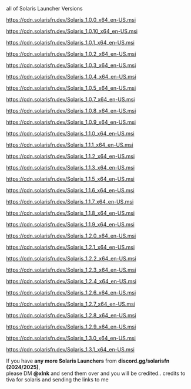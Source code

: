 all of Solaris Launcher Versions

https://cdn.solarisfn.dev/Solaris_1.0.0_x64_en-US.msi 

https://cdn.solarisfn.dev/Solaris_1.0.10_x64_en-US.msi

https://cdn.solarisfn.dev/Solaris_1.0.1_x64_en-US.msi

https://cdn.solarisfn.dev/Solaris_1.0.2_x64_en-US.msi

https://cdn.solarisfn.dev/Solaris_1.0.3_x64_en-US.msi

https://cdn.solarisfn.dev/Solaris_1.0.4_x64_en-US.msi

https://cdn.solarisfn.dev/Solaris_1.0.5_x64_en-US.msi

https://cdn.solarisfn.dev/Solaris_1.0.7_x64_en-US.msi

https://cdn.solarisfn.dev/Solaris_1.0.8_x64_en-US.msi

https://cdn.solarisfn.dev/Solaris_1.0.9_x64_en-US.msi

https://cdn.solarisfn.dev/Solaris_1.1.0_x64_en-US.msi

https://cdn.solarisfn.dev/Solaris_1.1.1_x64_en-US.msi

https://cdn.solarisfn.dev/Solaris_1.1.2_x64_en-US.msi

https://cdn.solarisfn.dev/Solaris_1.1.3_x64_en-US.msi

https://cdn.solarisfn.dev/Solaris_1.1.5_x64_en-US.msi

https://cdn.solarisfn.dev/Solaris_1.1.6_x64_en-US.msi

https://cdn.solarisfn.dev/Solaris_1.1.7_x64_en-US.msi

https://cdn.solarisfn.dev/Solaris_1.1.8_x64_en-US.msi

https://cdn.solarisfn.dev/Solaris_1.1.9_x64_en-US.msi

https://cdn.solarisfn.dev/Solaris_1.2.0_x64_en-US.msi

https://cdn.solarisfn.dev/Solaris_1.2.1_x64_en-US.msi

https://cdn.solarisfn.dev/Solaris_1.2.2_x64_en-US.msi

https://cdn.solarisfn.dev/Solaris_1.2.3_x64_en-US.msi

https://cdn.solarisfn.dev/Solaris_1.2.4_x64_en-US.msi

https://cdn.solarisfn.dev/Solaris_1.2.6_x64_en-US.msi

https://cdn.solarisfn.dev/Solaris_1.2.7_x64_en-US.msi

https://cdn.solarisfn.dev/Solaris_1.2.8_x64_en-US.msi

https://cdn.solarisfn.dev/Solaris_1.2.9_x64_en-US.msi

https://cdn.solarisfn.dev/Solaris_1.3.0_x64_en-US.msi

https://cdn.solarisfn.dev/Solaris_1.3.1_x64_en-US.msi

If you have **any more Solaris Launchers** from **discord.gg/solarisfn (2024/2025)**,  
please DM **@xlnk** and send them over and you will be credited.. 
credits to tiva for solaris and sending the links to me 
